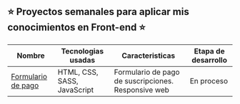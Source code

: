 ⭐ Proyectos semanales para aplicar mis conocimientos en Front-end ⭐
---

|  Nombre  |Tecnologias usadas| Caracteristicas | Etapa de desarrollo |
|---------|-----------|--------------|-----------------|
|<a href="https://bobrukfs.github.io/Proyectos-Frontend/Formulario-Pago-Planes/src">Formulario de pago</a>|HTML, CSS, SASS, JavaScript| Formulario de pago de suscripciones. Responsive web| En proceso |
